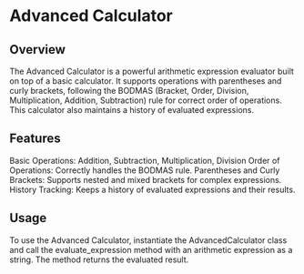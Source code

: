 # Advanced Calculator
## Overview
The Advanced Calculator is a powerful arithmetic expression evaluator built on top of a basic calculator. It supports operations with parentheses and curly brackets, following the BODMAS (Bracket, Order, Division, Multiplication, Addition, Subtraction) rule for correct order of operations. This calculator also maintains a history of evaluated expressions.

## Features
Basic Operations: Addition, Subtraction, Multiplication, Division
Order of Operations: Correctly handles the BODMAS rule.
Parentheses and Curly Brackets: Supports nested and mixed brackets for complex expressions.
History Tracking: Keeps a history of evaluated expressions and their results.
## Usage
To use the Advanced Calculator, instantiate the AdvancedCalculator class and call the evaluate_expression method with an arithmetic expression as a string. The method returns the evaluated result.
